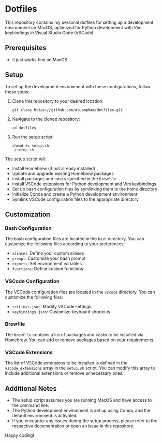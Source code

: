 # Dotfiles

This repository contains my personal dotfiles for setting up a development environment on MacOS, optimized for Python development with Vim keybindings in Visual Studio Code (VSCode).

## Prerequisites

- It just works fine on MacOS.

## Setup

To set up the development environment with these configurations, follow these steps:

1. Clone this repository to your desired location:
   ```
   git clone https://github.com/atuanpham/dotfiles.git
   ```

2. Navigate to the cloned repository:
   ```
   cd dotfiles
   ```

3. Run the setup script:
   ```
   chmod +x setup.sh
   ./setup.sh
   ```

The setup script will:
- Install Homebrew (if not already installed)
- Update and upgrade existing Homebrew packages
- Install packages and casks specified in the `Brewfile`
- Install VSCode extensions for Python development and Vim keybindings
- Set up bash configuration files by symlinking them to the home directory
- Initialize Conda and create a Python development environment
- Symlink VSCode configuration files to the appropriate directory

## Customization

### Bash Configuration

The bash configuration files are located in the `bash` directory. You can customize the following files according to your preferences:
- `aliases`: Define your custom aliases
- `prompt`: Customize your bash prompt
- `exports`: Set environment variables
- `functions`: Define custom functions

### VSCode Configuration

The VSCode configuration files are located in the `vscode` directory. You can customize the following files:
- `settings.json`: Modify VSCode settings
- `keybindings.json`: Customize keyboard shortcuts

### Brewfile

The `Brewfile` contains a list of packages and casks to be installed via Homebrew. You can add or remove packages based on your requirements.

### VSCode Extensions

The list of VSCode extensions to be installed is defined in the `vscode_extensions` array in the `setup.sh` script. You can modify this array to include additional extensions or remove unnecessary ones.

## Additional Notes

- The setup script assumes you are running MacOS and have access to the command line.
- The Python development environment is set up using Conda, and the default environment is activated.
- If you encounter any issues during the setup process, please refer to the respective documentation or open an issue in this repository.

Happy coding!
